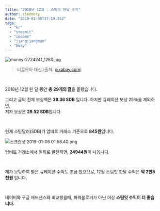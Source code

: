 ```yaml
---
title: "2018년 12월 : 스팀잇 한달 수익"
author: steemory
date: "2019-01-05T17:19:36Z"
tags:
  - "kr"
  - "steemit"
  - "income"
  - "jjangjjangman"
  - "busy"
---
```

![money-2724241_1280.jpg](https://s3.ap-northeast-2.amazonaws.com/dclick/image/steemory/1546708398291)
> 티끌모아 태산 (출처: [pixabay.com](https://pixabay.com/))

<br>

2018년 12월 한 달 동안 **총 29개의 글**을 올렸습니다.

그리고 글의 전체 보상액은 **39.36 SDB** 입니다.
하지만 큐레이션 보상 25％을 제외하면,  
저자 보상은 **29.52 SDB**입니다.

<br>

현재 스팀달러(SDB)가 업비트 거래소 기준으로 **845원**입니다.

![스크린샷 2019-01-06 01.58.40.png](https://s3.ap-northeast-2.amazonaws.com/dclick/image/steemory/1546707527658)

업비트 거래소에서 원화로 환전하면,  **24944원**이 나옵니다.

<br>

제가 보팅하여 받은 큐레이션 수익도 조금 있으므로,
12월 스팀잇 한달 수익은 **약 2만5천원** 입니다.

<br>

네이버와 구글 애드센스와 비교했을때,
파워블로거가 아닌 이상 **스팀잇 수익이 더 좋습니다.**
